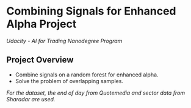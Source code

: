 # Combining Signals for Enhanced Alpha Project
*Udacity - AI for Trading Nanodegree Program*

## Project Overview
* Combine signals on a random forest for enhanced alpha. 
* Solve the problem of overlapping samples. 

*For the dataset, the end of day from Quotemedia and sector data from Sharadar are used.*
